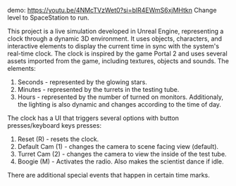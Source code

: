 demo: https://youtu.be/4NMcTVzWet0?si=blR4EWmS6xjMHtkn
Change level to SpaceStation to run.

This project is a live simulation developed in Unreal Engine, representing a clock through a dynamic 3D environment. It uses objects, characters, and interactive elements to display the current time in sync with the system's real-time clock.
The clock is inspired by the game Portal 2 and uses several assets imported from the game, including textures, objects and sounds.
The elements:
1. Seconds - represented by the glowing stars.
2. Minutes - represented by the turrets in the testing tube.
3. Hours - represented by the number of turned on monitors.
Additionaly, the lighting is also dynamic and changes according to the time of day.

The clock has a UI that triggers several options with button presses/keyboard keys presses:
1. Reset (R) - resets the clock.
2. Default Cam (1) - changes the camera to scene facing view (default).
3. Turret Cam (2) - changes the camera to view the inside of the test tube.
4. Boogie (M) - Activates the radio. Also makes the scientist dance if idle.

There are additional special events that happen in certain time marks.



